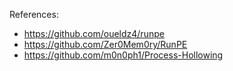 References:
* https://github.com/oueldz4/runpe
* https://github.com/Zer0Mem0ry/RunPE
* https://github.com/m0n0ph1/Process-Hollowing

